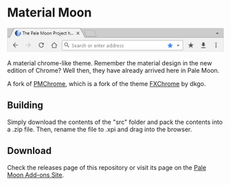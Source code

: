 # Material Moon
![Preview](https://github.com/FranklinDM/MaterialMoon/blob/master/preview.png)

A material chrome-like theme. Remember the material design in the new edition of Chrome? Well then, they have already arrived here in Pale Moon.

A fork of [PMChrome](https://github.com/Lootyhoof/pmchrome/), which is a fork of the theme [FXChrome](https://addons.mozilla.org/en-US/firefox/addon/fxchrome/) by dkgo.

## Building
Simply download the contents of the "src" folder  and pack the contents into a .zip file. Then, rename the file to .xpi and drag into the browser.

## Download
Check the releases page of this repository or visit its page on the [Pale Moon Add-ons Site](https://addons.palemoon.org/themes/material-moon/).